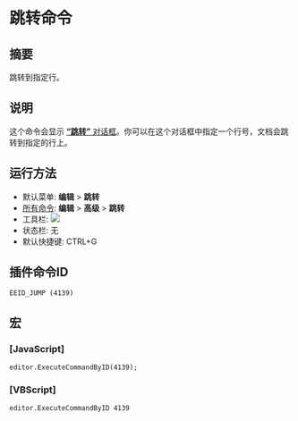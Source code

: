# 跳转命令

## 摘要

跳转到指定行。

## 说明

这个命令会显示 [**“跳转”** 对话框](../../dlg/jump/index)。你可以在这个对话框中指定一个行号，文档会跳转到指定的行上。

## 运行方法

- 默认菜单: **编辑** \> **跳转**
- [所有命令](../tools/all_commands): **编辑** \> **高级**
\> **跳转**
- 工具栏: ![](../../images/jump..png)
- 状态栏: 无
- 默认快捷键: CTRL+G

## 插件命令ID

```
EEID_JUMP (4139)
```

## 宏

### \[JavaScript\]

```
editor.ExecuteCommandByID(4139);
```

### \[VBScript\]

```
editor.ExecuteCommandByID 4139
```
